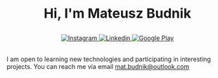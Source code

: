 <h3 align="center" style="font-size:30px;">
  Hi, I'm Mateusz Budnik
</h3>

<div align="center">

<a href="https://www.instagram.com/budnik.mateusz/">
<img src="https://img.shields.io/badge/Instagram-E4405F?style=for-the-badge&logo=instagram&logoColor=white" alt="Instagram"/>
</a>

<a href="https://www.linkedin.com/in/mateusz-budnik" target="_blank">
<img src="https://img.shields.io/badge/linkedin-%230077B5.svg?style=for-the-badge&logo=linkedin&logoColor=white" alt="Linkedin"/>
</a>

<a href="https://play.google.com/store/apps/developer?id=Mateusz+Budnik">
<img src="https://img.shields.io/badge/Google_Play-414141?style=for-the-badge&logo=google-play&logoColor=white" alt="Google Play"/>
</div>
</a>

</div>

</br>

 I am open to learning new technologies and participating in interesting projects. You can reach me via email <a href="mailto:mat.budnik@outlook.com"> mat.budnik@outlook.com </a>
